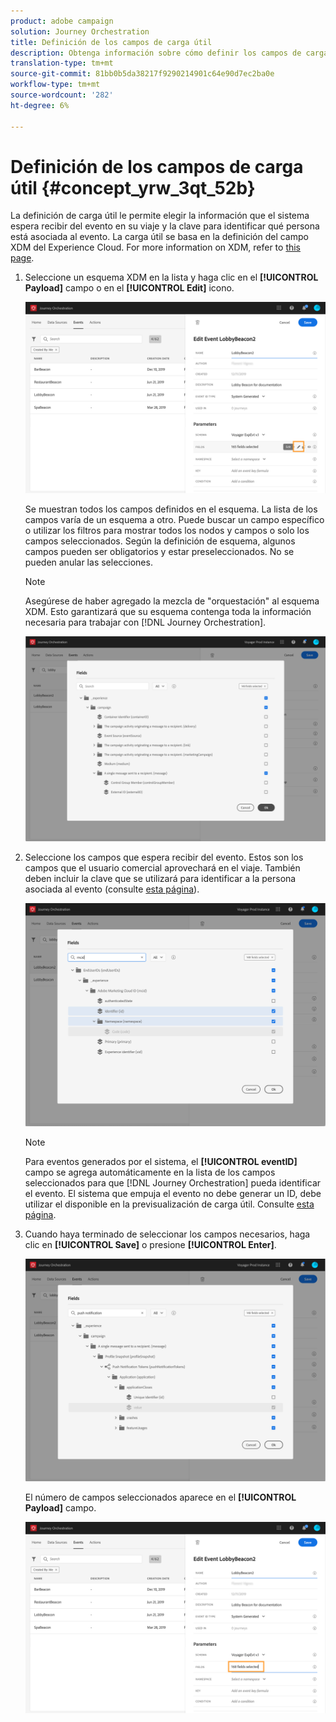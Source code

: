 ```yaml
---
product: adobe campaign
solution: Journey Orchestration
title: Definición de los campos de carga útil
description: Obtenga información sobre cómo definir los campos de carga útil
translation-type: tm+mt
source-git-commit: 81bb0b5da38217f9290214901c64e90d7ec2ba0e
workflow-type: tm+mt
source-wordcount: '282'
ht-degree: 6%

---
```



# Definición de los campos de carga útil {#concept_yrw_3qt_52b}

La definición de carga útil le permite elegir la información que el sistema espera recibir del evento en su viaje y la clave para identificar qué persona está asociada al evento. La carga útil se basa en la definición del campo XDM del Experience Cloud. For more information on XDM, refer to [this page](https://docs.adobe.com/content/help/es-ES/experience-platform/xdm/home.html).

1. Seleccione un esquema XDM en la lista y haga clic en el **[!UICONTROL Payload]** campo o en el **[!UICONTROL Edit]** icono.

   ![](../assets/journey8.png)

   Se muestran todos los campos definidos en el esquema. La lista de los campos varía de un esquema a otro. Puede buscar un campo específico o utilizar los filtros para mostrar todos los nodos y campos o solo los campos seleccionados. Según la definición de esquema, algunos campos pueden ser obligatorios y estar preseleccionados. No se pueden anular las selecciones.

   >[!NOTE]
   >
   >Asegúrese de haber agregado la mezcla de &quot;orquestación&quot; al esquema XDM. Esto garantizará que su esquema contenga toda la información necesaria para trabajar con [!DNL Journey Orchestration].

   ![](../assets/journey9.png)

1. Seleccione los campos que espera recibir del evento. Estos son los campos que el usuario comercial aprovechará en el viaje. También deben incluir la clave que se utilizará para identificar a la persona asociada al evento (consulte [esta página](../event/defining-the-event-key.md)).

   ![](../assets/journey10.png)

   >[!NOTE]
   >
   >Para eventos generados por el sistema, el **[!UICONTROL eventID]** campo se agrega automáticamente en la lista de los campos seleccionados para que [!DNL Journey Orchestration] pueda identificar el evento. El sistema que empuja el evento no debe generar un ID, debe utilizar el disponible en la previsualización de carga útil. Consulte [esta página](../event/previewing-the-payload.md).

1. Cuando haya terminado de seleccionar los campos necesarios, haga clic en **[!UICONTROL Save]** o presione **[!UICONTROL Enter]**.

   ![](../assets/journey11.png)

   El número de campos seleccionados aparece en el **[!UICONTROL Payload]** campo.

   ![](../assets/journey12.png)
